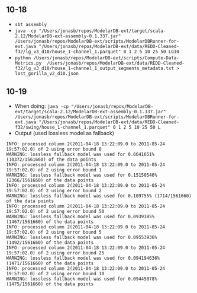 ## 10-18

- ``sbt assembly``
- ``java -cp "/Users/jonasb/repos/ModelarDB-ext/target/scala-2.12/ModelarDB-ext-assembly-0.1.337.jar" /Users/jonasb/repos/ModelarDB-ext/scripts/ModelarDBRunner-for-ext.java "/Users/jonasb/repos/ModelarDB-ext/data/REDD-Cleaned-f32/lg_v3_d10/house_1-channel_1.parquet" 0 1 2 5 10 25 50 LG10``
- ``python /Users/jonasb/repos/ModelarDB-ext/scripts/Compute-Data-Metrics.py  /Users/jonasb/repos/ModelarDB-ext/data/REDD-Cleaned-f32/lg_v3_d10/house_1-channel_1_output_segments_metadata.txt > lost_gorilla_v2_d10.json``

## 10-19

- When doing: ``java -cp "/Users/jonasb/repos/ModelarDB-ext/target/scala-2.12/ModelarDB-ext-assembly-0.1.337.jar" /Users/jonasb/repos/ModelarDB-ext/scripts/ModelarDBRunner-for-ext.java "/Users/jonasb/repos/ModelarDB-ext/data/REDD-Cleaned-f32/swing/house_1-channel_1.parquet" 0 1 2 5 10 25 50 L``
- Output (used lossless model as fallback)
```
INFO: processed column 2(2011-04-18 13:22:09.0 to 2011-05-24 19:57:02.0) of 2 using error bound 0
WARNING: lossless fallback model was used for 0.6641651% (10372/1561660) of the data points
INFO: processed column 2(2011-04-18 13:22:09.0 to 2011-05-24 19:57:02.0) of 2 using error bound 1
WARNING: lossless fallback model was used for 0.15150546% (2366/1561660) of the data points
INFO: processed column 2(2011-04-18 13:22:09.0 to 2011-05-24 19:57:02.0) of 2 using error bound 2
WARNING: lossless fallback model was used for 0.109755% (1714/1561660) of the data points
INFO: processed column 2(2011-04-18 13:22:09.0 to 2011-05-24 19:57:02.0) of 2 using error bound 50
WARNING: lossless fallback model was used for 0.0939385% (1467/1561660) of the data points
INFO: processed column 2(2011-04-18 13:22:09.0 to 2011-05-24 19:57:02.0) of 2 using error bound 5
WARNING: lossless fallback model was used for 0.09553936% (1492/1561660) of the data points
INFO: processed column 2(2011-04-18 13:22:09.0 to 2011-05-24 19:57:02.0) of 2 using error bound 25
WARNING: lossless fallback model was used for 0.094194636% (1471/1561660) of the data points
INFO: processed column 2(2011-04-18 13:22:09.0 to 2011-05-24 19:57:02.0) of 2 using error bound 10
WARNING: lossless fallback model was used for 0.09445078% (1475/1561660) of the data points
```